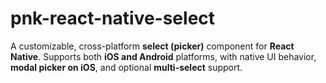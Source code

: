 # pnk-react-native-select
A customizable, cross-platform **select (picker)** component for **React Native**. Supports both **iOS and Android** platforms, with native UI behavior, **modal picker on iOS**, and optional **multi-select** support.
